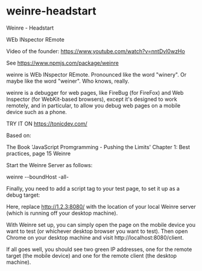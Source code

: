# weinre-headstart
Weinre - Headstart

WEb INspector REmote

Video of the founder: https://www.youtube.com/watch?v=nntDvl0wzHo

See https://www.npmjs.com/package/weinre

weinre is WEb INspector REmote. Pronounced like the word "winery". Or maybe like the word "weiner". Who knows, really.

weinre is a debugger for web pages, like FireBug (for FireFox) and Web Inspector (for WebKit-based browsers), except it's designed to work remotely, and in particular, to allow you debug web pages on a mobile device such as a phone.

TRY IT ON https://tonicdev.com/

Based on:

The Book 'JavaScript Promgramming - Pushing the Limits'
Chapter 1: Best practices, page 15 Weinre

Start the Weinre Server as follows:

weinre --boundHost -all-

Finally, you need to add a script tag to your test page, to set it up as a debug target:

<script src="http://1.2.3:8080/target/target-script-min.js"></script>

Here, replace http://1.2.3:8080/ with the location of your local Weinre server (which is running off your desktop machine).

With Weinre set up, you can simply open the page on the mobile device you want to test (or whichever desktop browser you want to test). Then open Chrome on your desktop machine and visit http://localhost:8080/client.

If all goes well, you should see two green IP addresses, one for the remote target (the mobile device) and one for the remote client (the desktop machine). 
